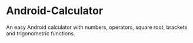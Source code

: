 # Android-Calculator
An easy Android calculator with numbers, operators, square root, brackets and trigonometric functions. 
